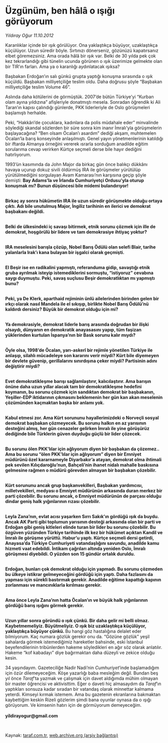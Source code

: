 # Üzgünüm, ben hâlâ o ışığı görüyorum

*Yıldıray Oğur 11.10.2012*

<div class="yazi"><p>Karanlıklar içinde bir ışık görülüyor. Ona yaklaştıkça büyüyor, uzaklaştıkça küçülüyor. Uzun süredir böyle. Sırtınızı dönerseniz, gözünüzü kapatırsanız elbet göremezsiniz. Ama orada hâlâ bir ışık var. Belki de 30 yılda pek çok kez tekrarlandığı gibi tünelin ucunda görünen o ışık üzerimize gelmekte olan bir TIR’ın farları. Ama ya o karanlığı aydınlatacak ışıksa? </p>
<p>Başbakan Erdoğan’ın salı günkü grupta yaptığı konuşma sırasında o ışık küçüldü. Başbakan milliyetçiliğe teslim oldu. Daha doğrusu şöyle “Başbakan milliyetçiliğe teslim Volume 46”. </p>
<p>Aslında daha kötülerini de görmüştük. 2007’de bütün Türkiye’yi “Kurban olam ayına yıldızına” afişleriyle donatmıştı mesela. Sonradan öğrendik ki Ali Taran’ın kapısı çalındığı günlerde, PKK liderleriyle de Oslo görüşmeleri başlamıştı herhalde. </p>
<p>Peki, “Hakkâri’de çocuklara, kadınlara da polis müdahale eder” minvalinde söylediği skandal sözlerden bir süre sonra kim inanır İmralı’yla görüşmelerin başlayacağına? “Ben olsam Öcalan’ı asardım” dediği akşam, muhtemelen Öcalan’la barış konseyinde anlaşılmıştı. Genel yayın yönetmenlerinin katıldığı bir iftarda Almanya örneğini vererek ısrarla sorduğum anadilde eğitim sorularıma cevap verirken Kürtçe seçmeli derse bile hayır dediğini hatırlıyorum.</p>
<p>1993’ün kasımında da John Major da birkaç gün önce balıkçı dükkânı havaya uçurup dokuz sivili öldürmüş IRA ile görüşmeler yürütülüp yürütülmediğini sorgulayan Avam Kamarası’nın karşısına geçip şöyle demişti: <strong>Bay Adams’la ve İrlanda Cumhuriyetçi Ordusu’yla oturup konuşmak mı? Bunun düşüncesi bile midemi bulandırıyor!</strong></p>
<p><strong><br/>Birkaç ay sonra hükümetin IRA ile uzun süredir görüşmekte olduğu ortaya çıktı. Adı bile unutulmuş Major, İngiliz tarihinin en ilerici ve demokrat başbakanı değildi. </strong></p>
<p><strong><br/>Belki de ülkesindeki iç savaşı bitirmek, etnik sorunu çözmek için ille de demokrat, hoşgörülü bir lidere ve tam demokrasiye ihtiyaç yoktur?</strong></p>
<p><strong><br/>IRA meselesini barışla çözüp, Nobel Barış Ödülü olan selefi Blair, tarihe yalanlarla Irak’ı kana bulayan bir işgalci olarak geçmişti.</strong></p>
<p><strong><br/>El Beşir ise en radikalini yapmıştı, referanduma gidip, savaştığı etnik gruba ayrılmak isteyip istemediklerini sormuştu, “istiyoruz” cevabına saygı duymuştu. Peki, savaş suçlusu Beşir demokratlıktan mı yapmıştı bunu? </strong></p>
<p><strong><br/>Peki, ya De Klerk, aparthaid rejiminin ünlü ailelerinden birinden gelen bir ırkçı olarak nasıl Mandela ile el sıkışıp, birlikte Nobel Barış Ödülü’nü kaldırdı dersiniz? Büyük bir demokrat olduğu için mi? </strong></p>
<p><strong><br/>Ya demokrasiyle, demokrat liderle barış arasında doğrudan bir ilişki olsaydı, dünyanın en demokratik anayasasını yapıp, tüm faşizan yüklerinden kurtulan İspanya’nın bir Bask sorunu kalır mıydı?</strong></p>
<p><strong><br/>Öyle olsa, 1998’de Öcalan, yarı-askerî bir rejimle yönetilen Türkiye ile anlaşıp, silahlı mücadeleye son kararını verir miydi? Kürt bile diyemeyen bir devlete güvenip, gerillalarını sınırdışına çeker miydi? Partisinin adını değiştirir miydi?</strong></p>
<p><strong><br/>Evet demokratikleşme barışı sağlamlaştırır, kalıcılaştırır. Ama barışın önüne daha uzun yıllar alacak tam bir demokratikleşme hedefini koymanın, bu sorunu çözmek için sandıktan demokrat bir başbakanın, Yeşiller-EDP iktidarının çıkmasını beklemenin her gün kan akan meselenin çözümünden kaçmaktan başka bir anlamı yok. </strong></p>
<p><strong><br/>Kabul etmesi zor. Ama Kürt sorununu hayallerimizdeki o Norveçli sosyal demokrat başbakan çözmeyecek. Bu sorunu halkın en az yarısının desteğini almış, her gün cenazeler gelirken İmralı ile yine görüşürüz dediğinde bile Türklerin güven duyduğu güçlü bir lider çözecek. </strong></p>
<p><strong><br/>Bu sorunu ölen PKK’lılar için ağlıyorum diyen bir başbakan da çözemez.. Ama bu sorunu “ölen PKK’lılar için ağlıyorum” diyen bir Emniyet müdürünü özel kararnameyle Diyarbakır’a atayan, demokrat olma ihtimali pek sevilen Kılıçdaroğlu’nun, Bahçeli’nin ihanet nidalı mahalle baskısına gelmesine rağmen o müdürü görevden almayan bir başbakan çözebilir. </strong></p>
<p><strong><br/>Kürt sorununu ancak grup başkanvekilleri, Başbakan yardımcısı, milletvekilleri, medyası o Emniyet müdürünün arkasında duran merkez bir parti çözebilir. Bu sorunu ancak, o Emniyet müdürünün de parçası olduğu dindar geniş halk yığınlarının rızası çözebilir. </strong></p>
<p><strong><br/>Leyla Zana’nın, evlat acısı yaşarken Sırrı Sakık’ın gördüğü ışık da buydu. Ancak AK Parti gibi toplumun yarısının desteği arkasında olan bir parti ve Erdoğan gibi geniş kitleleri elinde turan bir lider bu sorunu çözebilir. Bu özgüven yüzünden Türkiye tarihinde ilk kez bir hükümet açıktan Kandil ve İmralı ile görüşme yürüttü. Habur’u yaptı. Kürtçe seçmeli dersi getirdi, Anayasa’da Türkiye Cumhuriyeti vatandaşlığını savundu, anadilde kamu hizmeti vaat edebildi. İntikam çağrıları altında yeniden Oslo, İmralı görüşmesi diyebildi. O yüzden son 15 gündür ortalık duruldu. </strong></p>
<p><strong><br/>Erdoğan, bunları çok demokrat olduğu için yapmadı. Bu sorunu çözmeden bu ülkeye istikrar gelmeyeceğini gördüğü için yaptı. Daha fazlasını da yapması için sürekli bastırmak gerekir. Anadilde eğitime kapattığı kapının zorlanması ve mancınıklarla kırılması gerekir. </strong></p>
<p><strong><br/>Ama önce Leyla Zana’nın hatta Öcalan’ın ve büyük halk yığınlarının gördüğü barış ışığını görmek gerekir. </strong></p>
<p><strong><br/>Uzun yıllar sonra göründü o ışık çünkü. Bir daha gelir mi belli olmaz. Kaybetmemeliyiz. Büyütmeliyiz. O ışık biz uzaklaştıkça küçülüyor, yaklaştıkça büyüyor çünkü. </strong>Bu hangi göz hastalığına delalet eder bilmiyorum. Kaç numara gözlük gerekir onu da. “Gözüne gözlük” yeşil sahalarda görmek istemediğimiz hareketler bahsinde, eski İstanbul beyefendilerinin tribünlerden hakeme söyledikleri en ağır söz olarak anlatılır. Hakeme “kof kabadayı” diye bağırmaktan daha düzeyli ve zekice olduğu kesin.</p>
<p>34 yaşındayım. Gazeteciliğe Nadir Nadi’nin <i>Cumhuriyet</i>’inde başlamadığım için özür dilemeyeceğim. Köşe yazarlığı baba mesleğim değil. Bundan beş yıl önce <i>Taraf</i>’ta yazmak ve çalışmak için davet aldığımda mühim olmayan bir master öğrencisi ve aktivisttim. Eğer o daveti hiç almasaydım da <i>Taraf</i>’ın yaptıkları sonsuza kadar sıradan bir vatandaş olarak minnettar kalmama yeterdi. Kimseyi kırmak istemem. Ama bu gazetenin ekranlarına bakmaktan kaybettiğim keskin Rizeli gözlerim şimdi bana oyunlar oynasa da o ışığı görüyorum. Ve kimsenin hatırı için de görmüyorum demeyeceğim.<strong><br/><br/></strong><b>yildirayogur@gmail.com</b></p>
<p> </p>
</div>

Kaynak: [taraf.com.tr](http://www.taraf.com.tr/yildiray-ogur/makale-uzgunum-ben-hala-o-isigi-goruyorum.htm), [web.archive.org (arşiv bağlantısı)](http://web.archive.org/web/20130709131716/http://www.taraf.com.tr/yildiray-ogur/makale-uzgunum-ben-hala-o-isigi-goruyorum.htm)
